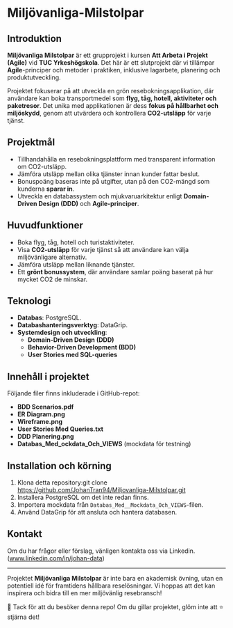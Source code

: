 # Miljövanliga-Milstolpar

## Introduktion
**Miljövanliga Milstolpar** är ett grupprojekt i kursen **Att Arbeta i Projekt (Agile)** vid **TUC Yrkeshögskola**. Det här är ett slutprojekt där vi tillämpar **Agile**-principer och metoder i praktiken, inklusive lagarbete, planering och produktutveckling.

Projektet fokuserar på att utveckla en grön resebokningsapplikation, där användare kan boka transportmedel som **flyg, tåg, hotell, aktiviteter och paketresor**. Det unika med applikationen är dess **fokus på hållbarhet och miljöskydd**, genom att utvärdera och kontrollera **CO2-utsläpp** för varje tjänst.

## Projektmål
- Tillhandahålla en resebokningsplattform med transparent information om CO2-utsläpp.
- Jämföra utsläpp mellan olika tjänster innan kunder fattar beslut.
- Bonuspoäng baseras inte på utgifter, utan på den CO2-mängd som kunderna **sparar in**.
- Utveckla en databassystem och mjukvaruarkitektur enligt **Domain-Driven Design (DDD)** och **Agile-principer**.

## Huvudfunktioner
- Boka flyg, tåg, hotell och turistaktiviteter.
- Visa **CO2-utsläpp** för varje tjänst så att användare kan välja miljövänligare alternativ.
- Jämföra utsläpp mellan liknande tjänster.
- Ett **grönt bonussystem**, där användare samlar poäng baserat på hur mycket CO2 de minskar.

## Teknologi
- **Databas**: PostgreSQL.
- **Databashanteringsverktyg**: DataGrip.
- **Systemdesign och utveckling**:
  - **Domain-Driven Design (DDD)**
  - **Behavior-Driven Development (BDD)**
  - **User Stories med SQL-queries**
    
## Innehåll i projektet
Följande filer finns inkluderade i GitHub-repot:
- **BDD Scenarios.pdf**
- **ER Diagram.png**
- **Wireframe.png**
- **User Stories Med Queries.txt**
- **DDD Planering.png**
- **Databas_Med_ockdata_Och_VIEWS** (mockdata för testning)

## Installation och körning
1. Klona detta repository:git clone https://github.com/JohanTran94/Miljovanliga-Milstolpar.git
2. Installera PostgreSQL om det inte redan finns.
3. Importera mockdata från `Databas_Med__Mockdata_Och_VIEWS`-filen.
4. Använd DataGrip för att ansluta och hantera databasen.

## Kontakt
Om du har frågor eller förslag, vänligen kontakta oss via Linkedin. (www.linkedin.com/in/johan-data)

---
Projektet **Miljövanliga Milstolpar** är inte bara en akademisk övning, utan en potentiell idé för framtidens hållbara reselösningar. Vi hoppas att det kan inspirera och bidra till en mer miljövänlig resebransch!

🚀 Tack för att du besöker denna repo! Om du gillar projektet, glöm inte att ⭐ stjärna det!

